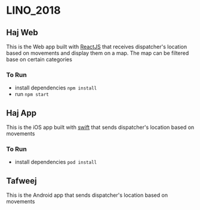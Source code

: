 # LINO_2018


## Haj Web

This is the Web app built with [ReactJS](http://reactjs.org) that receives dispatcher's location
based on movements and display them on a map. The map can be filtered base on certain categories

### To Run
- install dependencies ``` npm install  ```
- run ``` npm start  ```

## Haj App

This is the iOS app built with [swift](https://developer.apple.com/swift/) that sends dispatcher's location
based on movements

### To Run
- install dependencies ``` pod install  ```


## Tafweej

This is the Android app that sends dispatcher's location
based on movements

